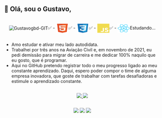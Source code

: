 ## 👋 Olá, sou o Gustavo,
<div align="center" style="display: inline_block"><br>
  <img align="center" alt="Gustavogbd-GIT" height="30" width="40" src="https://cdn.jsdelivr.net/gh/devicons/devicon/icons/git/git-original.svg">✅ - 
  <img align="center" alt="Gustavogbd-HTML" height="30" width="40" src="https://raw.githubusercontent.com/devicons/devicon/master/icons/html5/html5-original.svg">✅ - 
  <img align="center" alt="Gustavogbd-CSS" height="30" width="40" src="https://raw.githubusercontent.com/devicons/devicon/master/icons/css3/css3-original.svg">✅ - 
  <img align="center" alt="Gustavogbd-Js" height="30" width="40" src="https://raw.githubusercontent.com/devicons/devicon/master/icons/javascript/javascript-plain.svg">✅ - 
  <img align="center" alt="Gustavogbd-React" height="30" width="40" src="https://raw.githubusercontent.com/devicons/devicon/master/icons/react/react-original.svg">Estudando...
</div>

##

- Amo estudar e ativar meu lado autodidata.<br>
- Trabalhei por três anos na Aviação Civil e, em novembro de 2021, eu pedi demissão para migrar de carreira e me dedicar 100% naquilo que eu gosto, que é programar.<br> 
- Aqui no GitHub pretendo registrar todo o meu progresso ligado ao meu constante aprendizado. Daqui, espero poder compor o time de alguma empresa inovadora, que goste de trabalhar com tarefas desafiadoras e estimule o aprendizado constante.<br>

##
<div align="center">
  <a href="https://github.com/Gustavogbd">
  <img height="180em" src="https://github-readme-stats.vercel.app/api?username=Gustavogbd&show_icons=true&theme=dark&include_all_commits=true&count_private=true"/>
  <img height="180em" src="https://github-readme-stats.vercel.app/api/top-langs/?username=Gustavogbd&layout=compact&langs_count=7&theme=dark"/>
</div>
  
  ##
 
<div align="center"> 
  <a href="https://www.linkedin.com/in/gustavo-santos-3449a8124" target="_blank"><img src="https://img.shields.io/badge/-LinkedIn-%230077B5?style=for-the-badge&logo=linkedin&logoColor=white" target="_blank"></a> 
  <a href = "mailto:gustavokkg2@hotmail.com"><img src="https://img.shields.io/badge/Microsoft_Outlook-0078D4?style=for-the-badge&logo=microsoft-outlook&logoColor=white" target="_blank"></a>
  <a href="https://instagram.com/gustavogbd" target="_blank"><img src="https://img.shields.io/badge/-Instagram-%23E4405F?style=for-the-badge&logo=instagram&logoColor=white" target="_blank"></a>
</div>
